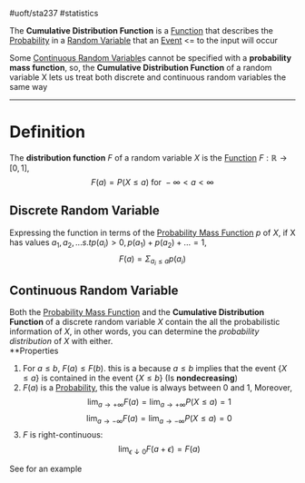#uoft/sta237 #statistics 

The **Cumulative Distribution Function** is a [Function](../../Math/MAT235%20Notes/Function.md) that describes the [Probability](Probability.md) in a [Random Variable](../STA238%20Notes/Random%20Variable.md) that an [Event](Event.md) <= to the input will occur

Some [Continuous Random Variable](Continuous%20Random%20Variable.md)s cannot be specified with a **probability mass function**, so, the **Cumulative Distribution Function** of a random variable X lets us treat both discrete and continuous random variables the same way

---

# Definition
The **distribution function** $F$ of a random variable $X$ is the [Function](../../Mathematics/MAT235%20Notes/Function.md) $F:\mathbb{R}\rightarrow[0,1]$, $$F(a) = P(X \leq a) \text{ for }-\infty<a<\infty$$
## Discrete Random Variable
Expressing the function in terms of the [Probability Mass Function](Probability%20Mass%20Function.md) *p* of *X*, if X has values $a_{1},a_{2},... s.t p(a_{i})> 0, p(a_{1})+p(a_{2})+...=1,$ $$F(a)=\Sigma_{a_{i}\leq a}p(a_{i})$$
## Continuous Random Variable


Both the [Probability Mass Function](Probability%20Mass%20Function.md) and the **Cumulative Distribution Function** of a discrete random variable *X* contain the all the probabilistic information of *X*, in other words, you can determine the *probability distribution* of *X* with either.  
**Properties

1. For $a\leq b, \ F(a)\leq F(b)$. this is a because $a \leq b$ implies that the event {$X\leq a$} is contained in the event {$X\leq b$} (Is **nondecreasing**)
2. $F(a)$ is a [Probability](Probability.md), this the value is always between 0 and 1, Moreover, $$\lim_{a\rightarrow +\infty} F(a) = \lim_{a\rightarrow +\infty}P(X\leq a) = 1$$$$\lim_{a\rightarrow -\infty} F(a) = \lim_{a\rightarrow -\infty}P(X\leq a) = 0$$ 
3. $F$ is right-continuous: $$\lim_{\epsilon \downarrow0}F(a+\epsilon) = F(a)$$


See [](Probability%20Mass%20Function.md#^f17a84) for an example